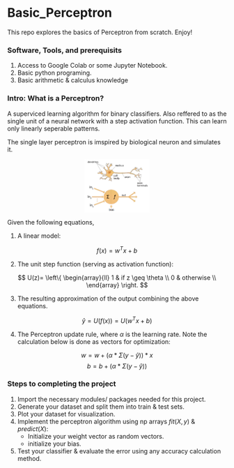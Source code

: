 # Basic_Perceptron
This repo explores the basics of Perceptron from scratch. Enjoy!

### Software, Tools, and prerequisits
1. Access to Google Colab or some Jupyter Notebook.
2. Basic python programing.
3. Basic arithmetic & calculus knowledge

### Intro: What is a Perceptron?
A superviced learning algorithm for binary classifiers. Also reffered to as the single unit of a neural network with a step activation function. This can learn only linearly seperable patterns.

The single layer perceptron is imspired by biological neuron and simulates it.

<img
  src="neuron.png"
  alt="Alt text"
  title="Optional title"
  style="display: block; align: center; margin: 0 auto; max-width: 150px">

Given the following equations,
1. A linear model:

$$ f(x) = w^{T}x + b $$

2. The unit step function (serving as activation function):

$$ U(z)=   \left\{
\begin{array}{ll}
      1 & if z \geq \theta \\
      0 & otherwise \\
\end{array} 
\right.  $$

3. The resulting approximation of the output combining the above equations.

$$ \hat{y} = U(f(x)) = U(w^{T}x + b) $$

4. The Perceptron update rule, where $\alpha$ is the learning rate. Note the calculation below is done as vectors for optimization:

$$ w = w + (\alpha * \Sigma ({y}- \hat{y})) * x $$
$$ b = b + (\alpha * \Sigma ({y}- \hat{y})) $$

### Steps to completing the project
1. Import the necessary modules/ packages needed for this project.
2. Generate your dataset and split them into train & test sets.
3. Plot your dataset for visualization.
4. Implement the perceptron algorithm using np arrays $fit(X,y)$ & $predict(X)$:
    * Initialize your weight vector as random vectors.
    * initialize your bias.
5. Test your classifier & evaluate the error using any accuracy calculation method.
